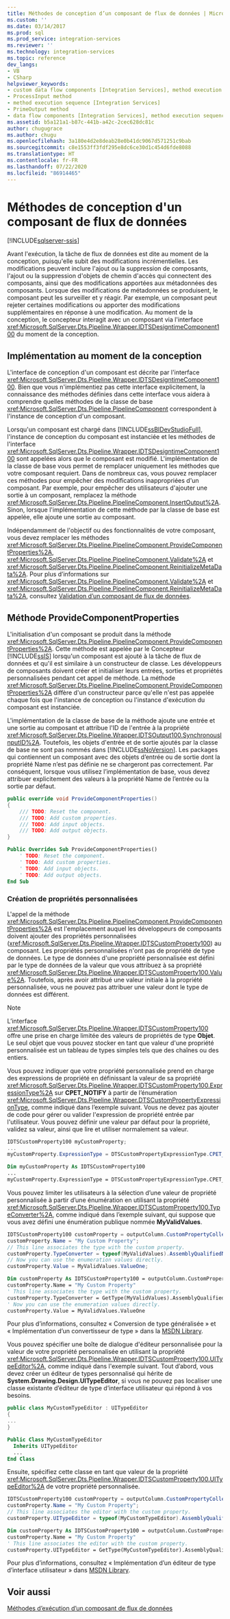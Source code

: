 ```yaml
---
title: Méthodes de conception d’un composant de flux de données | Microsoft Docs
ms.custom: ''
ms.date: 03/14/2017
ms.prod: sql
ms.prod_service: integration-services
ms.reviewer: ''
ms.technology: integration-services
ms.topic: reference
dev_langs:
- VB
- CSharp
helpviewer_keywords:
- custom data flow components [Integration Services], method execution sequence
- ProcessInput method
- method execution sequence [Integration Services]
- PrimeOutput method
- data flow components [Integration Services], method execution sequence
ms.assetid: b5a121a1-b87c-441b-a42c-2cec628dc81c
author: chugugrace
ms.author: chugu
ms.openlocfilehash: 3a180e4d2e8deab28e0b41dc9067d571251c9bab
ms.sourcegitcommit: c8e1553ff3fdf295e8dc6ce30d1c454d6fde8088
ms.translationtype: HT
ms.contentlocale: fr-FR
ms.lasthandoff: 07/22/2020
ms.locfileid: "86914465"
---
```

# <a name="design-time-methods-of-a-data-flow-component"></a>Méthodes de conception d'un composant de flux de données

[!INCLUDE[sqlserver-ssis](../../../includes/applies-to-version/sqlserver-ssis.md)]


  Avant l'exécution, la tâche de flux de données est dite au moment de la conception, puisqu'elle subit des modifications incrémentielles. Les modifications peuvent inclure l'ajout ou la suppression de composants, l'ajout ou la suppression d'objets de chemin d'accès qui connectent des composants, ainsi que des modifications apportées aux métadonnées des composants. Lorsque des modifications de métadonnées se produisent, le composant peut les surveiller et y réagir. Par exemple, un composant peut rejeter certaines modifications ou apporter des modifications supplémentaires en réponse à une modification. Au moment de la conception, le concepteur interagit avec un composant via l'interface <xref:Microsoft.SqlServer.Dts.Pipeline.Wrapper.IDTSDesigntimeComponent100> du moment de la conception.  
  
## <a name="design-time-implementation"></a>Implémentation au moment de la conception  
 L'interface de conception d'un composant est décrite par l'interface <xref:Microsoft.SqlServer.Dts.Pipeline.Wrapper.IDTSDesigntimeComponent100>. Bien que vous n'implémentiez pas cette interface explicitement, la connaissance des méthodes définies dans cette interface vous aidera à comprendre quelles méthodes de la classe de base <xref:Microsoft.SqlServer.Dts.Pipeline.PipelineComponent> correspondent à l'instance de conception d'un composant.  
  
 Lorsqu'un composant est chargé dans [!INCLUDE[ssBIDevStudioFull](../../../includes/ssbidevstudiofull-md.md)], l'instance de conception du composant est instanciée et les méthodes de l'interface <xref:Microsoft.SqlServer.Dts.Pipeline.Wrapper.IDTSDesigntimeComponent100> sont appelées alors que le composant est modifié. L'implémentation de la classe de base vous permet de remplacer uniquement les méthodes que votre composant requiert. Dans de nombreux cas, vous pouvez remplacer ces méthodes pour empêcher des modifications inappropriées d'un composant. Par exemple, pour empêcher des utilisateurs d'ajouter une sortie à un composant, remplacez la méthode <xref:Microsoft.SqlServer.Dts.Pipeline.PipelineComponent.InsertOutput%2A>. Sinon, lorsque l'implémentation de cette méthode par la classe de base est appelée, elle ajoute une sortie au composant.  
  
 Indépendamment de l'objectif ou des fonctionnalités de votre composant, vous devez remplacer les méthodes <xref:Microsoft.SqlServer.Dts.Pipeline.PipelineComponent.ProvideComponentProperties%2A>, <xref:Microsoft.SqlServer.Dts.Pipeline.PipelineComponent.Validate%2A> et <xref:Microsoft.SqlServer.Dts.Pipeline.PipelineComponent.ReinitializeMetaData%2A>. Pour plus d’informations sur <xref:Microsoft.SqlServer.Dts.Pipeline.PipelineComponent.Validate%2A> et <xref:Microsoft.SqlServer.Dts.Pipeline.PipelineComponent.ReinitializeMetaData%2A>, consultez [Validation d’un composant de flux de données](../../../integration-services/extending-packages-custom-objects/data-flow/validating-a-data-flow-component.md).  
  
## <a name="providecomponentproperties-method"></a>Méthode ProvideComponentProperties  
 L'initialisation d'un composant se produit dans la méthode <xref:Microsoft.SqlServer.Dts.Pipeline.PipelineComponent.ProvideComponentProperties%2A>. Cette méthode est appelée par le Concepteur [!INCLUDE[ssIS](../../../includes/ssis-md.md)] lorsqu'un composant est ajouté à la tâche de flux de données et qu'il est similaire à un constructeur de classe. Les développeurs de composants doivent créer et initialiser leurs entrées, sorties et propriétés personnalisées pendant cet appel de méthode. La méthode <xref:Microsoft.SqlServer.Dts.Pipeline.PipelineComponent.ProvideComponentProperties%2A> diffère d'un constructeur parce qu'elle n'est pas appelée chaque fois que l'instance de conception ou l'instance d'exécution du composant est instanciée.  
  
 L'implémentation de la classe de base de la méthode ajoute une entrée et une sortie au composant et attribue l'ID de l'entrée à la propriété <xref:Microsoft.SqlServer.Dts.Pipeline.Wrapper.IDTSOutput100.SynchronousInputID%2A>. Toutefois, les objets d'entrée et de sortie ajoutés par la classe de base ne sont pas nommés dans [!INCLUDE[ssNoVersion](../../../includes/ssnoversion-md.md)]. Les packages qui contiennent un composant avec des objets d’entrée ou de sortie dont la propriété Name n’est pas définie ne se chargeront pas correctement. Par conséquent, lorsque vous utilisez l’implémentation de base, vous devez attribuer explicitement des valeurs à la propriété Name de l’entrée ou la sortie par défaut.  
  
```csharp  
public override void ProvideComponentProperties()  
{  
    /// TODO: Reset the component.  
    /// TODO: Add custom properties.  
    /// TODO: Add input objects.  
    /// TODO: Add output objects.  
}  
```  
  
```vb  
Public Overrides Sub ProvideComponentProperties()  
    ' TODO: Reset the component.  
    ' TODO: Add custom properties.  
    ' TODO: Add input objects.  
    ' TODO: Add output objects.  
End Sub  
```  
  
### <a name="creating-custom-properties"></a>Création de propriétés personnalisées  
 L'appel de la méthode <xref:Microsoft.SqlServer.Dts.Pipeline.PipelineComponent.ProvideComponentProperties%2A> est l'emplacement auquel les développeurs de composants doivent ajouter des propriétés personnalisées (<xref:Microsoft.SqlServer.Dts.Pipeline.Wrapper.IDTSCustomProperty100>) au composant. Les propriétés personnalisées n'ont pas de propriété de type de données. Le type de données d'une propriété personnalisée est défini par le type de données de la valeur que vous attribuez à sa propriété <xref:Microsoft.SqlServer.Dts.Pipeline.Wrapper.IDTSCustomProperty100.Value%2A>. Toutefois, après avoir attribué une valeur initiale à la propriété personnalisée, vous ne pouvez pas attribuer une valeur dont le type de données est différent.  
  
> [!NOTE]  
>  L’interface <xref:Microsoft.SqlServer.Dts.Pipeline.Wrapper.IDTSCustomProperty100> offre une prise en charge limitée des valeurs de propriétés de type **Objet**. Le seul objet que vous pouvez stocker en tant que valeur d'une propriété personnalisée est un tableau de types simples tels que des chaînes ou des entiers.  
  
 Vous pouvez indiquer que votre propriété personnalisée prend en charge des expressions de propriété en définissant la valeur de sa propriété <xref:Microsoft.SqlServer.Dts.Pipeline.Wrapper.IDTSCustomProperty100.ExpressionType%2A> sur **CPET_NOTIFY** à partir de l’énumération <xref:Microsoft.SqlServer.Dts.Pipeline.Wrapper.DTSCustomPropertyExpressionType>, comme indiqué dans l’exemple suivant. Vous ne devez pas ajouter de code pour gérer ou valider l'expression de propriété entrée par l'utilisateur. Vous pouvez définir une valeur par défaut pour la propriété, validez sa valeur, ainsi que lire et utiliser normalement sa valeur.  
  
```csharp  
IDTSCustomProperty100 myCustomProperty;  
...  
myCustomProperty.ExpressionType = DTSCustomPropertyExpressionType.CPET_NOTIFY;  
```  
  
```vb  
Dim myCustomProperty As IDTSCustomProperty100  
...  
myCustomProperty.ExpressionType = DTSCustomPropertyExpressionType.CPET_NOTIFY  
```  
  
 Vous pouvez limiter les utilisateurs à la sélection d’une valeur de propriété personnalisée à partir d’une énumération en utilisant la propriété <xref:Microsoft.SqlServer.Dts.Pipeline.Wrapper.IDTSCustomProperty100.TypeConverter%2A>, comme indiqué dans l’exemple suivant, qui suppose que vous avez défini une énumération publique nommée **MyValidValues**.  
  
```csharp  
IDTSCustomProperty100 customProperty = outputColumn.CustomPropertyCollection.New();  
customProperty.Name = "My Custom Property";  
// This line associates the type with the custom property.  
customProperty.TypeConverter = typeof(MyValidValues).AssemblyQualifiedName;  
// Now you can use the enumeration values directly.  
customProperty.Value = MyValidValues.ValueOne;    
```  
  
```vb  
Dim customProperty As IDTSCustomProperty100 = outputColumn.CustomPropertyCollection.New   
customProperty.Name = "My Custom Property"   
' This line associates the type with the custom property.  
customProperty.TypeConverter = GetType(MyValidValues).AssemblyQualifiedName   
' Now you can use the enumeration values directly.  
customProperty.Value = MyValidValues.ValueOne  
```  
  
 Pour plus d’informations, consultez « Conversion de type généralisée » et « Implémentation d’un convertisseur de type » dans la [MSDN Library](https://go.microsoft.com/fwlink/?LinkId=7022).  
  
 Vous pouvez spécifier une boîte de dialogue d'éditeur personnalisée pour la valeur de votre propriété personnalisée en utilisant la propriété <xref:Microsoft.SqlServer.Dts.Pipeline.Wrapper.IDTSCustomProperty100.UITypeEditor%2A>, comme indiqué dans l'exemple suivant. Tout d’abord, vous devez créer un éditeur de types personnalisé qui hérite de **System.Drawing.Design.UITypeEditor**, si vous ne pouvez pas localiser une classe existante d’éditeur de type d’interface utilisateur qui répond à vos besoins.  
  
```csharp  
public class MyCustomTypeEditor : UITypeEditor  
{  
...  
}  
```  
  
```vb  
Public Class MyCustomTypeEditor  
  Inherits UITypeEditor   
  ...  
End Class  
```  
  
 Ensuite, spécifiez cette classe en tant que valeur de la propriété <xref:Microsoft.SqlServer.Dts.Pipeline.Wrapper.IDTSCustomProperty100.UITypeEditor%2A> de votre propriété personnalisée.  
  
```csharp  
IDTSCustomProperty100 customProperty = outputColumn.CustomPropertyCollection.New();  
customProperty.Name = "My Custom Property";  
// This line associates the editor with the custom property.  
customProperty.UITypeEditor = typeof(MyCustomTypeEditor).AssemblyQualifiedName;  
```  
  
```vb  
Dim customProperty As IDTSCustomProperty100 = outputColumn.CustomPropertyCollection.New   
customProperty.Name = "My Custom Property"   
' This line associates the editor with the custom property.  
customProperty.UITypeEditor = GetType(MyCustomTypeEditor).AssemblyQualifiedName  
```  
  
 Pour plus d’informations, consultez « Implémentation d’un éditeur de type d’interface utilisateur » dans [MSDN Library](https://go.microsoft.com/fwlink/?LinkId=7022).  
  
## <a name="see-also"></a>Voir aussi  
 [Méthodes d’exécution d’un composant de flux de données](../../../integration-services/extending-packages-custom-objects/data-flow/run-time-methods-of-a-data-flow-component.md)  
  
  

